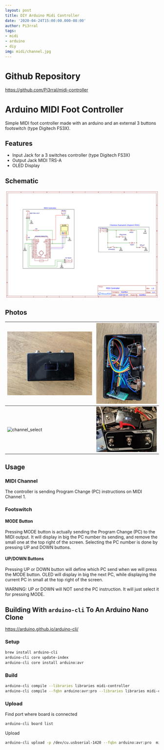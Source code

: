 ```yaml
---
layout: post
title: DIY Arduino Midi Controller
date: '2020-04-24T15:00:00.000-08:00'
author: Pi3rral
tags:
- midi
- arduino
- diy
img: midi/channel.jpg
---
```


# Github Repository

<https://github.com/Pi3rral/midi-controller>

# Arduino MIDI Foot Controller

Simple MIDI foot controller made with an arduino and an external 3 buttons footswitch (type Digitech FS3X).

## Features

- Input Jack for a 3 switches controller (type Digitech FS3X)
- Output Jack MIDI TRS-A
- OLED Display


## Schematic

![Schematic](/assets/img/midi/MIDIControllerSchematic.png)

## Photos

![outside](/assets/img/midi/outside.jpg) | ![inside](/assets/img/midi/inside.jpg)
---------|--------
![channel_select](/assets/img/midi/channel_select.jpg) | ![footswitch](/assets/img/midi/footswitch.jpg)

## Usage

### MIDI Channel

The controller is sending Program Change (PC) instructions on MIDI Channel 1.

### Footswitch

#### MODE Button

Pressing MODE button is actually sending the Program Change (PC) to the MIDI output.
It will display in big the PC number its sending, and remove the small one at the top right of the screen.
Selecting the PC number is done by pressing UP and DOWN buttons.

#### UP/DOWN Buttons

Pressing UP or DOWN button will define which PC send when we will press the MODE button.
OLED will display in big the next PC, while displaying the current PC in small at the top right of the screen. 

WARNING: UP or DOWN will NOT send the PC instruction. It will just select it for pressing MODE.


## Building With `arduino-cli` To An Arduino Nano Clone

https://arduino.github.io/arduino-cli/

### Setup

```bash
brew install arduino-cli
arduino-cli core update-index
arduino-cli core install arduino:avr
```

### Build

```bash
arduino-cli compile --libraries libraries midi-controller
arduino-cli compile --fqbn arduino:avr:pro --libraries libraries midi-controller
```

### Upload

Find port where board is connected
```bash
arduino-cli board list
```

Upload
```bash
arduino-cli upload -p /dev/cu.usbserial-1420 --fqbn arduino:avr:pro  midi-controller
```

